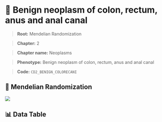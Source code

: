 # 🧪 Benign neoplasm of colon, rectum, anus and anal canal

> **Root:** Mendelian Randomization

> **Chapter:** 2  

> **Chapter name:** Neoplasms

> **Phenotype:** Benign neoplasm of colon, rectum, anus and anal canal  

> **Code:** `CD2_BENIGN_COLORECANI`

## 🧬 Mendelian Randomization  

<img src="/MR/Figures/Forward/CD2_BENIGN_COLORECANI.png"/>

## 📊 Data Table

<CsvTableMRF src="/public/MR/Data/Forward/CD2_BENIGN_COLORECANI.csv"/>
